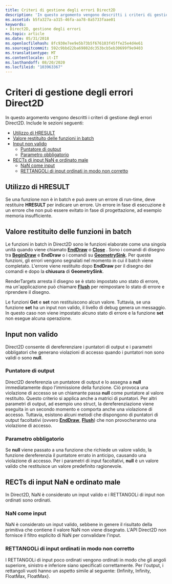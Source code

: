 ```yaml
---
title: Criteri di gestione degli errori Direct2D
description: 'In questo argomento vengono descritti i criteri di gestione degli errori Direct2D. Include le sezioni seguenti:'
ms.assetid: b5fa327a-a315-46fa-aa78-8a5733faae01
keywords:
- Direct2D, gestione degli errori
ms.topic: article
ms.date: 05/31/2018
ms.openlocfilehash: 8fc930e7ee9e5b73b5f676103f45ffe25e4d4e61
ms.sourcegitcommit: 592c9bbd22ba69802dc353bcb5eb30699f9e9403
ms.translationtype: MT
ms.contentlocale: it-IT
ms.lasthandoff: 08/20/2020
ms.locfileid: "103963367"
---
```

# <a name="direct2d-error-handling-policies"></a>Criteri di gestione degli errori Direct2D

In questo argomento vengono descritti i criteri di gestione degli errori Direct2D. Include le sezioni seguenti:

-   [Utilizzo di HRESULT](#use-of-hresult)
-   [Valore restituito delle funzioni in batch](#return-value-of-batched-functions)
-   [Input non valido](#invalid-input)
    -   [Puntatore di output](#output-pointer)
    -   [Parametro obbligatorio](#required-parameter)
-   [RECTs di input NaN e ordinato male](#nan-and-poorly-ordered-input-rects)
    -   [NaN come input](#nan-as-input)
    -   [RETTANGOLi di input ordinati in modo non corretto](#poorly-ordered-input-rects)

## <a name="use-of-hresult"></a>Utilizzo di HRESULT

Se una funzione non è in batch e può avere un errore di run-time, deve restituire **HRESULT** per indicare un errore. Un errore in fase di esecuzione è un errore che non può essere evitato in fase di progettazione, ad esempio memoria insufficiente.

## <a name="return-value-of-batched-functions"></a>Valore restituito delle funzioni in batch

Le funzioni in batch in Direct2D sono le funzioni elaborate come una singola unità quando viene chiamato [**EndDraw**](/windows/win32/api/d2d1/nf-d2d1-id2d1rendertarget-enddraw) o [**Close**](/windows/win32/api/d2d1/nf-d2d1-id2d1simplifiedgeometrysink-close) . Sono i comandi di disegno tra [**BeginDraw**](/windows/win32/api/d2d1/nf-d2d1-id2d1rendertarget-begindraw) e **EndDraw** o i comandi su [**GeometrySink**](/windows/win32/api/d2d1/nn-d2d1-id2d1geometrysink). Per queste funzioni, gli errori vengono segnalati nel momento in cui il batch viene completato. L'errore viene restituito dopo **EndDraw** per il disegno dei comandi e dopo la **chiusura** di **GeometrySink**.

RenderTargets arresta il disegno se è stato impostato uno stato di errore, ma un'applicazione può chiamare [**Flush**](/windows/win32/api/d2d1/nf-d2d1-id2d1rendertarget-flush) per reimpostare lo stato di errore e riprendere il disegno.

Le funzioni **Get** e **set** non restituiscono alcun valore. Tuttavia, se una funzione **set** ha un input non valido, il livello di debug genera un messaggio. In questo caso non viene impostato alcuno stato di errore e la funzione **set** non esegue alcuna operazione.

## <a name="invalid-input"></a>Input non valido

Direct2D consente di dereferenziare i puntatori di output e i parametri obbligatori che generano violazioni di accesso quando i puntatori non sono validi o sono **null**.

### <a name="output-pointer"></a>Puntatore di output

Direct2D dereferenzia un puntatore di output e lo assegna a **null** immediatamente dopo l'immissione della funzione. Ciò provoca una violazione di accesso se un chiamante passa **null** come puntatore al valore restituito. Questo criterio si applica anche a matrici di puntatori. Per altri parametri di output, ad esempio uno struct, la dereferenziazione viene eseguita in un secondo momento e comporta anche una violazione di accesso. Tuttavia, esistono alcuni metodi che dispongono di puntatori di output facoltativi (ovvero [**EndDraw**](/windows/win32/api/d2d1/nf-d2d1-id2d1rendertarget-enddraw), [**Flush**](/windows/win32/api/d2d1/nf-d2d1-id2d1rendertarget-flush)) che non provocheranno una violazione di accesso.

### <a name="required-parameter"></a>Parametro obbligatorio

Se **null** viene passato a una funzione che richiede un valore valido, la funzione dereferenzia il puntatore errato in anticipo, causando una violazione di accesso. Per i parametri di input facoltativi, **null** è un valore valido che restituisce un valore predefinito ragionevole.

## <a name="nan-and-poorly-ordered-input-rects"></a>RECTs di input NaN e ordinato male

In Direct2D, NaN è considerato un input valido e i RETTANGOLi di input non ordinati sono ordinati.

### <a name="nan-as-input"></a>NaN come input

NaN è considerato un input valido, sebbene in genere il risultato della primitiva che contiene il valore NaN non viene disegnato. L'API Direct2D non fornisce il filtro esplicito di NaN per convalidare l'input.

### <a name="poorly-ordered-input-rects"></a>RETTANGOLi di input ordinati in modo non corretto

I RETTANGOLi di input poco ordinati vengono ordinati in modo che gli angoli superiore, sinistro e inferiore siano specificati correttamente. Per l'output, i rettangoli vuoti hanno un aspetto simile al seguente: {Infinity, Infinity, FloatMax, FloatMax}.

 

 